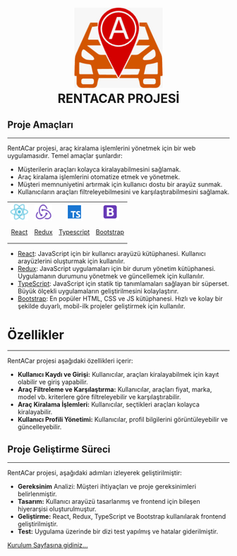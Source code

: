 <h1 align="center">
  <br>
  <a href="http://www.amitmerchant.com/electron-markdownify"><img src=".markdown/imgs/CarLogo.jpeg" alt="Markdownify" width="200"></a>
  <br>
  RENTACAR PROJESİ 
  <br>
</h1>

## Proje Amaçları
---
RentACar projesi, araç kiralama işlemlerini yönetmek için bir web uygulamasıdır. Temel amaçlar şunlardır:

- Müşterilerin araçları kolayca kiralayabilmesini sağlamak.
- Araç kiralama işlemlerini otomatize etmek ve yönetmek.
- Müşteri memnuniyetini artırmak için kullanıcı dostu bir arayüz sunmak.
- Kullanıcıların araçları filtreleyebilmesini ve karşılaştırabilmesini sağlamak.

<div style="text-align: center;">
  <table style="margin: auto;">
    <tr>
      <td align="center"><a href="https://reactjs.org/"><img src=".markdown/imgs/icons8-react-a-javascript-library-for-building-user-interfaces-24.png" width="40" height="40" /><br /><p>React</p></a></td>
      <td align="center"><a href="https://redux.js.org/"><img src=".markdown/imgs/icons8-redux-48.png" width="40" height="40" /><br /><p>Redux</p></a></td>
      <td align="center"><a href="https://www.typescriptlang.org/"><img src=".markdown/imgs/icons8-typescript-48.png" width="40" height="40" /><br /><p>Typescript</p></a></td>
      <td align="center"><a href="https://getbootstrap.com/"><img src=".markdown/imgs/icons8-bootstrap-48.png" width="40" height="40" /><br /><p>Bootstrap</p></a></td>
    </tr>
  </table>
</div>

- [React](https://reactjs.org/): JavaScript için bir kullanıcı arayüzü kütüphanesi. Kullanıcı arayüzlerini oluşturmak için kullanılır.
- [Redux](.markdown/redux.md): JavaScript uygulamaları için bir durum yönetim kütüphanesi. Uygulamanın durumunu yönetmek ve güncellemek için kullanılır.
- [TypeScript](https://www.typescriptlang.org/): JavaScript için statik tip tanımlamaları sağlayan bir süperset. Büyük ölçekli uygulamaların geliştirilmesini kolaylaştırır.
- [Bootstrap](https://getbootstrap.com/): En popüler HTML, CSS ve JS kütüphanesi. Hızlı ve kolay bir şekilde duyarlı, mobil-ilk projeler geliştirmek için kullanılır.
# Özellikler
---
RentACar projesi aşağıdaki özellikleri içerir:

- **Kullanıcı Kaydı ve Girişi:** Kullanıcılar, araçları kiralayabilmek için kayıt olabilir ve giriş yapabilir.
- **Araç Filtreleme ve Karşılaştırma:** Kullanıcılar, araçları fiyat, marka, model vb. kriterlere göre filtreleyebilir ve karşılaştırabilir.
- **Araç Kiralama İşlemleri:** Kullanıcılar, seçtikleri araçları kolayca kiralayabilir.
- **Kullanıcı Profili Yönetimi:** Kullanıcılar, profil bilgilerini görüntüleyebilir ve güncelleyebilir.


## Proje Geliştirme Süreci
---
RentACar projesi, aşağıdaki adımları izleyerek geliştirilmiştir:

- **Gereksinim** Analizi: Müşteri ihtiyaçları ve proje gereksinimleri belirlenmiştir.
- **Tasarım:** Kullanıcı arayüzü tasarlanmış ve frontend için bileşen hiyerarşisi oluşturulmuştur.
- **Geliştirme:** React, Redux, TypeScript ve Bootstrap kullanılarak frontend geliştirilmiştir.
- **Test:** Uygulama üzerinde bir dizi test yapılmış ve hatalar giderilmiştir.


[Kurulum Sayfasına gidiniz...](.markdown/kurulum.md)